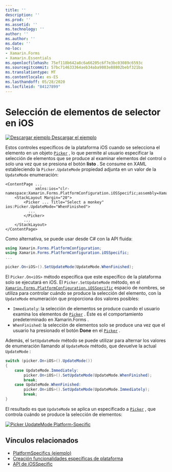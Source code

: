 ```yaml
---
title: ''
description: ''
ms.prod: ''
ms.assetid: ''
ms.technology: ''
author: ''
ms.author: ''
ms.date: ''
no-loc:
- Xamarin.Forms
- Xamarin.Essentials
ms.openlocfilehash: 75ef118b642a8c6a66205c6f7e3bc03089c6593c
ms.sourcegitcommit: 57bc714633364aeb34aba9803e88802bebf321ba
ms.translationtype: MT
ms.contentlocale: es-ES
ms.lasthandoff: 05/28/2020
ms.locfileid: "84127899"
---
```

# <a name="picker-item-selection-on-ios"></a>Selección de elementos de selector en iOS

[![Descargar ejemplo](~/media/shared/download.png) Descargar el ejemplo](https://docs.microsoft.com/samples/xamarin/xamarin-forms-samples/userinterface-platformspecifics)

Estos controles específicos de la plataforma iOS cuando se selecciona el elemento en un objeto [`Picker`](xref:Xamarin.Forms.Picker) , lo que permite al usuario especificar la selección de elementos que se produce al examinar elementos del control o solo una vez que se presiona el botón **listo** . Se consume en XAML estableciendo la `Picker.UpdateMode` propiedad adjunta en un valor de la `UpdateMode` enumeración:

```xaml
<ContentPage ...
             xmlns:ios="clr-namespace:Xamarin.Forms.PlatformConfiguration.iOSSpecific;assembly=Xamarin.Forms.Core">
    <StackLayout Margin="20">
        <Picker ... Title="Select a monkey" ios:Picker.UpdateMode="WhenFinished">
          ...
        </Picker>
        ...
    </StackLayout>
</ContentPage>
```

Como alternativa, se puede usar desde C# con la API fluida:

```csharp
using Xamarin.Forms.PlatformConfiguration;
using Xamarin.Forms.PlatformConfiguration.iOSSpecific;
...

picker.On<iOS>().SetUpdateMode(UpdateMode.WhenFinished);
```

El `Picker.On<iOS>` método especifica que este específico de la plataforma solo se ejecutará en iOS. El `Picker.SetUpdateMode` método, en el [`Xamarin.Forms.PlatformConfiguration.iOSSpecific`](xref:Xamarin.Forms.PlatformConfiguration.iOSSpecific) espacio de nombres, se utiliza para controlar cuándo se produce la selección del elemento, con la `UpdateMode` enumeración que proporciona dos valores posibles:

- `Immediately`: la selección de elementos se produce cuando el usuario examina los elementos de [`Picker`](xref:Xamarin.Forms.Picker) . Éste es el comportamiento predeterminado en Xamarin.Forms .
- `WhenFinished`: la selección de elementos solo se produce una vez que el usuario ha presionado el botón **Done** en el [`Picker`](xref:Xamarin.Forms.Picker) .

Además, el `SetUpdateMode` método se puede utilizar para alternar los valores de enumeración llamando al `UpdateMode` método, que devuelve la actual `UpdateMode` :

```csharp
switch (picker.On<iOS>().UpdateMode())
{
    case UpdateMode.Immediately:
        picker.On<iOS>().SetUpdateMode(UpdateMode.WhenFinished);
        break;
    case UpdateMode.WhenFinished:
        picker.On<iOS>().SetUpdateMode(UpdateMode.Immediately);
        break;
}
```

El resultado es que `UpdateMode` se aplica un especificado a [`Picker`](xref:Xamarin.Forms.Picker) , que controla cuándo se produce la selección de elementos:

[![](picker-selection-images/picker-updatemode.png "Picker UpdateMode Platform-Specific")](picker-selection-images/picker-updatemode-large.png#lightbox "Picker UpdateMode Platform-Specific")

## <a name="related-links"></a>Vínculos relacionados

- [PlatformSpecifics (ejemplo)](https://docs.microsoft.com/samples/xamarin/xamarin-forms-samples/userinterface-platformspecifics)
- [Creación funcionalidades específicas de plataforma](~/xamarin-forms/platform/platform-specifics/index.md#creating-platform-specifics)
- [API de iOSSpecific](xref:Xamarin.Forms.PlatformConfiguration.iOSSpecific)
